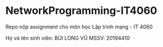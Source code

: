 # NetworkProgramming-IT4060

Repo nộp assignment cho môn học Lập trình mạng - IT 4060

Họ và tên sinh viên: BÙI LONG VŨ
MSSV: 20194410 

